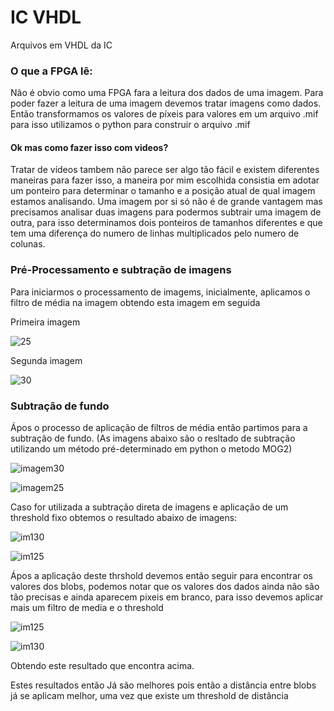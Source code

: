 # IC VHDL
Arquivos em VHDL da IC

### O que a FPGA lê:

Não é obvio como uma FPGA fara a leitura dos dados de uma imagem. Para poder fazer a leitura de uma imagem devemos tratar imagens como dados.
Então transformamos os valores de píxeis para valores em um arquivo .mif para isso utilizamos o python para construir o arquivo .mif 

#### Ok mas como fazer isso com videos?

Tratar de vídeos tambem não parece ser algo tão fácil e existem diferentes maneiras para fazer isso, a maneira por mim escolhida consistia em adotar um ponteiro para determinar o tamanho e a posição atual de qual imagem estamos analisando. Uma imagem por si só não é de grande vantagem mas precisamos analisar duas imagens para podermos subtrair uma imagem de outra, para isso determinamos dois ponteiros de tamanhos diferentes e que tem uma diferença do numero de linhas multiplicados pelo numero de colunas.


### Pré-Processamento e subtração de imagens

Para iniciarmos o processamento de imagems, inicialmente, aplicamos o filtro de média na imagem obtendo esta imagem em seguida 

Primeira imagem

![25](https://user-images.githubusercontent.com/62803845/89232426-d22e3400-d5bd-11ea-8c5f-01b28c2f9c78.jpg)

Segunda imagem  

![30](https://user-images.githubusercontent.com/62803845/89232434-d4908e00-d5bd-11ea-8a1a-54429e9ad097.jpg)

### Subtração de fundo  

Ápos o processo de aplicação de filtros de média então partimos para a subtração de fundo. 
(As imagens abaixo são o resltado de subtração utilizando um método pré-determinado em python o metodo MOG2)

![imagem30](https://user-images.githubusercontent.com/62803845/89231925-b9714e80-d5bc-11ea-896e-94a8fc8a945c.jpg)

![imagem25](https://user-images.githubusercontent.com/62803845/89231936-bd9d6c00-d5bc-11ea-86fc-9322a044981e.jpg)

Caso for utilizada a subtração direta de imagens e aplicação de um threshold fixo obtemos o resultado abaixo de imagens:

![im130](https://user-images.githubusercontent.com/62803845/89234988-af068300-d5c3-11ea-95ff-352615181532.jpg)

![im125](https://user-images.githubusercontent.com/62803845/89234991-b0d04680-d5c3-11ea-9b5b-7a9d176faff4.jpg)

Ápos a aplicação deste thrshold devemos então seguir para encontrar os valores dos blobs, podemos notar que os valores dos dados 
ainda não são tão precisas e ainda aparecem pixeis em branco, para isso devemos aplicar mais um filtro de media e o threshold

![im125](https://user-images.githubusercontent.com/62803845/89236614-749ee500-d5c7-11ea-843d-6cef82c42ba5.jpg)

![im130](https://user-images.githubusercontent.com/62803845/89236623-7799d580-d5c7-11ea-888d-ab6d2edc7b68.jpg)

Obtendo este resultado que encontra acima.

Estes resultados então Já são melhores pois então a distância entre blobs já se aplicam melhor, uma vez que existe um threshold de distância
